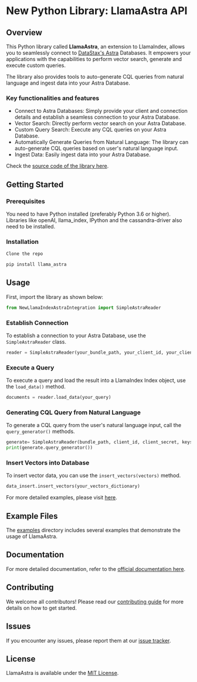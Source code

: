 # New Python Library: LlamaAstra API 

## Overview
This Python library called **LlamaAstra**, an extension to LlamaIndex, allows you to seamlessly connect to [DataStax's Astra](https://www.datastax.com/products/datastax-astra) Databases. It empowers your applications with the capabilities to perform vector search, generate and execute custom queries. 

The library also provides tools to auto-generate CQL queries from natural language and ingest data into your Astra Database.

### Key functionalities and features

* Connect to Astra Databases: Simply provide your client and connection details and establish a seamless connection to your Astra Database.
* Vector Search: Directly perform vector search on your Astra Database.
* Custom Query Search: Execute any CQL queries on your Astra Database.
* Automatically Generate Queries from Natural Language: The library can auto-generate CQL queries based on user's natural language input.
* Ingest Data: Easily ingest data into your Astra Database.

Check the [source code of the library here](https://github.com/username/projectname).

## Getting Started

### Prerequisites

You need to have Python installed (preferably Python 3.6 or higher). Libraries like openAI, llama_index, IPython and the cassandra-driver also need to be installed. 

### Installation

```bash
Clone the repo
```

```bash
pip install llama_astra
```

## Usage
First, import the library as shown below:
```python
from NewLlamaIndexAstraIntegration import SimpleAstraReader
```

### Establish Connection
To establish a connection to your Astra Database, use the `SimpleAstraReader` class.

```python
reader = SimpleAstraReader(your_bundle_path, your_client_id, your_client_secret, your_keyspace, your_table)
```

### Execute a Query
To execute a query and load the result into a LlamaIndex Index object, use the `load_data()` method.

```python
documents = reader.load_data(your_query)
```

### Generating CQL Query from Natural Language
To generate a CQL query from the user's natural language input, call the `query_generator()` methods. 

```python
generate= SimpleAstraReader(bundle_path, client_id, client_secret, keyspace, table, vector_column,user_input="your query in natural language")
print(generate.query_generator())
```
### Insert Vectors into Database
To insert vector data, you can use the `insert_vectors(vectors)` method.

```python
data_insert.insert_vectors(your_vectors_dictionary)
```

For more detailed examples, please visit [here](https://github.com/username/projectname/examples).

## Example Files
The [examples](https://github.com/username/projectname/examples) directory includes several examples that demonstrate the usage of LlamaAstra.

## Documentation
For more detailed documentation, refer to the [official documentation here](https://github.com/username/projectname/docs).

## Contributing
We welcome all contributors! Please read our [contributing guide](https://github.com/username/projectname/CONTRIBUTING.md) for more details on how to get started.

## Issues
If you encounter any issues, please report them at our [issue tracker](https://github.com/username/projectname/issues).

## License
LlamaAstra is available under the [MIT License](https://github.com/username/projectname/LICENSE.md).

